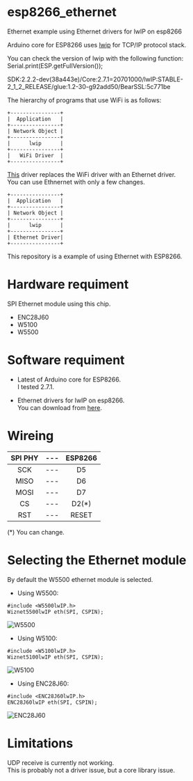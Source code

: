 # esp8266_ethernet

Ethernet example using Ethernet drivers for lwIP on esp8266

Arduino core for ESP8266 uses [lwip](https://savannah.nongnu.org/projects/lwip/) for TCP/IP protocol stack.

You can check the version of lwip with the following function: Serial.print(ESP.getFullVersion());

SDK:2.2.2-dev(38a443e)/Core:2.7.1=20701000/lwIP:STABLE-2_1_2_RELEASE/glue:1.2-30-g92add50/BearSSL:5c771be

The hierarchy of programs that use WiFi is as follows:

```
+----------------+
|  Application   |
+----------------+
| Network Object |
+----------------+
|      lwip      |
+----------------+
|   WiFi Driver  |
+----------------+ 
```



[This](https://github.com/d-a-v/W5500lwIP) driver replaces the WiFi driver with an Ethernet driver.   
You can use Ethnernet with only a few changes.   

```
+----------------+
|  Application   |
+----------------+
| Network Object |
+----------------+
|      lwip      |
+----------------+
| Ethernet Driver|
+----------------+
```

This repository is a example of using Ethernet with ESP8266.

# Hardware requiment
SPI Ethernet module using this chip.
- ENC28J60
- W5100
- W5500

# Software requiment
- Latest of Arduino core for ESP8266.   
I tested 2.7.1.   

- Ethernet drivers for lwIP on esp8266.   
You can download from [here](https://github.com/d-a-v/W5500lwIP).

# Wireing

|SPI PHY|---|ESP8266|
|:-:|:-:|:-:|
|SCK|---|D5|
|MISO|---|D6|
|MOSI|---|D7|
|CS|---|D2(*)|
|RST|---|RESET|

(*) You can change.

# Selecting the Ethernet module

By default the W5500 ethernet module is selected.

- Using W5500:
```
#include <W5500lwIP.h>
Wiznet5500lwIP eth(SPI, CSPIN);
```
![W5500](https://user-images.githubusercontent.com/6020549/83312712-524abd00-a24e-11ea-9c15-c5ad85022854.JPG)

- Using W5100:
```
#include <W5100lwIP.h>
Wiznet5100lwIP eth(SPI, CSPIN);
```
![W5100](https://user-images.githubusercontent.com/6020549/83312708-4f4fcc80-a24e-11ea-923d-409ddeeee855.JPG)

- Using ENC28J60:
```
#include <ENC28J60lwIP.h>
ENC28J60lwIP eth(SPI, CSPIN);
```
![ENC28J60](https://user-images.githubusercontent.com/6020549/83312722-57a80780-a24e-11ea-8ae5-f878071a8a3d.JPG)

# Limitations
UDP receive is currently not working.   
This is probably not a driver issue, but a core library issue.   
